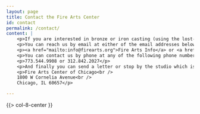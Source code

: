 ```yaml
---
layout: page
title: Contact the Fire Arts Center 
id: contact 
permalink: /contact/
content: |
    <p>If you are interested in bronze or iron casting (using the lost-wax method), metal furniture design, armor forging, stone carving, figure sculpture, figure drawing or just want to check out the Fire Arts Center of Chicago's studio, please contact us and let us know.</p>
    <p>You can reach us by email at either of the email addresses below:</p> 
    <p><a href="mailto:info@firearts.org">Fire Arts Info</a> or <a href="mailto:uroboros7@yahoo.com">Alternate Email</a></p>
    <p>You can contact us by phone at any of the following phone numbers:</p>
    <p>773.544.9908 or 312.842.2027</p>
    <p>And finally you can send a letter or stop by the studio which is located at the following address:</p>
    <p>Fire Arts Center of Chicago<br />
    1800 W Cornelia Avenue<br />
    Chicago, IL 60657</p>

---
```


{{> col-8-center }}

